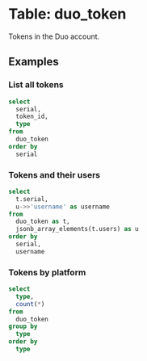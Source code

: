 # Table: duo_token

Tokens in the Duo account.

## Examples

### List all tokens

```sql
select
  serial,
  token_id,
  type
from
  duo_token
order by
  serial
```

### Tokens and their users

```sql
select
  t.serial,
  u->>'username' as username
from
  duo_token as t,
  jsonb_array_elements(t.users) as u
order by
  serial,
  username
```

### Tokens by platform

```sql
select
  type,
  count(*)
from
  duo_token
group by
  type
order by
  type
```
